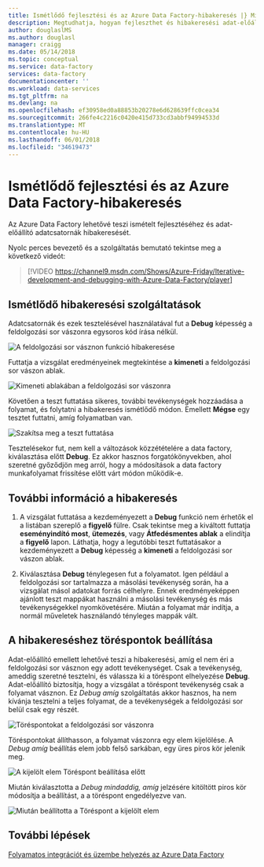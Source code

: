 ```yaml
---
title: Ismétlődő fejlesztési és az Azure Data Factory-hibakeresés |} Microsoft Docs
description: Megtudhatja, hogyan fejleszthet és hibakeresési adat-előállító adatcsatornák ismételt az Azure-portálon.
author: douglaslMS
ms.author: douglasl
manager: craigg
ms.date: 05/14/2018
ms.topic: conceptual
ms.service: data-factory
services: data-factory
documentationcenter: ''
ms.workload: data-services
ms.tgt_pltfrm: na
ms.devlang: na
ms.openlocfilehash: ef30958ed0a88853b20278e6d628639ffc0cea34
ms.sourcegitcommit: 266fe4c2216c0420e415d733cd3abbf94994533d
ms.translationtype: MT
ms.contentlocale: hu-HU
ms.lasthandoff: 06/01/2018
ms.locfileid: "34619473"
---
```

# <a name="iterative-development-and-debugging-with-azure-data-factory"></a>Ismétlődő fejlesztési és az Azure Data Factory-hibakeresés

Az Azure Data Factory lehetővé teszi ismételt fejlesztéséhez és adat-előállító adatcsatornák hibakeresését.

Nyolc perces bevezető és a szolgáltatás bemutató tekintse meg a következő videót:

> [!VIDEO https://channel9.msdn.com/Shows/Azure-Friday/Iterative-development-and-debugging-with-Azure-Data-Factory/player]

## <a name="iterative-debugging-features"></a>Ismétlődő hibakeresési szolgáltatások
Adatcsatornák és ezek tesztelésével használatával fut a **Debug** képesség a feldolgozási sor vászonra egysoros kód írása nélkül.

![A feldolgozási sor vásznon funkció hibakeresése](media/iterative-development-debugging/iterative-development-image1.png)

Futtatja a vizsgálat eredményeinek megtekintése a **kimeneti** a feldolgozási sor vászon ablak.

![Kimeneti ablakában a feldolgozási sor vászonra](media/iterative-development-debugging/iterative-development-image2.png)

Követően a teszt futtatása sikeres, további tevékenységek hozzáadása a folyamat, és folytatni a hibakeresés ismétlődő módon. Emellett **Mégse** egy tesztet futtatni, amíg folyamatban van.

![Szakítsa meg a teszt futtatása](media/iterative-development-debugging/iterative-development-image3.png)

Tesztelésekor fut, nem kell a változások közzétételére a data factory, kiválasztása előtt **Debug**. Ez akkor hasznos forgatókönyvekben, ahol szeretné győződjön meg arról, hogy a módosítások a data factory munkafolyamat frissítése előtt várt módon működik-e.

## <a name="more-info-about-debugging"></a>További információ a hibakeresés

1. A vizsgálat futtatása a kezdeményezett a **Debug** funkció nem érhetők el a listában szereplő a **figyelő** fülre. Csak tekintse meg a kiváltott futtatja **eseményindító most**, **ütemezés**, vagy **Átfedésmentes ablak** a elindítja a **figyelő** lapon. Láthatja, hogy a legutóbbi teszt futtatásakor a kezdeményezett a **Debug** képesség a **kimeneti** a feldolgozási sor vászon ablak.

2. Kiválasztása **Debug** ténylegesen fut a folyamatot. Igen például a feldolgozási sor tartalmazza a másolási tevékenység során, ha a vizsgálat másol adatokat forrás célhelyre. Ennek eredményeképpen ajánlott teszt mappákat használni a másolási tevékenység és más tevékenységekkel nyomkövetésére. Miután a folyamat már indítja, a normál műveletek használandó tényleges mappák vált.

## <a name="setting-breakpoints-for-debugging"></a>A hibakereséshez töréspontok beállítása

Adat-előállító emellett lehetővé teszi a hibakeresési, amíg el nem éri a feldolgozási sor vásznon egy adott tevékenységet. Csak a tevékenység, ameddig szeretné tesztelni, és válassza ki a töréspont elhelyezése **Debug**. Adat-előállító biztosítja, hogy a vizsgálat a töréspont tevékenység csak a folyamat vásznon. Ez *Debug amíg* szolgáltatás akkor hasznos, ha nem kívánja tesztelni a teljes folyamat, de a tevékenységek a feldolgozási sor belül csak egy részét.

![Töréspontokat a feldolgozási sor vászonra](media/iterative-development-debugging/iterative-development-image4.png)

Töréspontokat állíthasson, a folyamat vászonra egy elem kijelölése. A *Debug amíg* beállítás elem jobb felső sarkában, egy üres piros kör jelenik meg.

![A kijelölt elem Töréspont beállítása előtt](media/iterative-development-debugging/iterative-development-image5.png)

Miután kiválasztotta a *Debug mindaddig, amíg* jelzésére kitöltött piros kör módosítja a beállítást, a a töréspont engedélyezve van.

![Miután beállította a Töréspont a kijelölt elem](media/iterative-development-debugging/iterative-development-image6.png)

## <a name="next-steps"></a>További lépések
[Folyamatos integrációt és üzembe helyezés az Azure Data Factory](continuous-integration-deployment.md)
